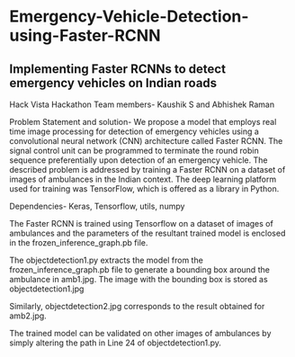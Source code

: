 # Emergency-Vehicle-Detection-using-Faster-RCNN
## Implementing Faster RCNNs to detect emergency vehicles on Indian roads

Hack Vista Hackathon
Team members- Kaushik S and Abhishek Raman

Problem Statement and solution- We propose a model that employs real time image processing for detection of emergency vehicles using a convolutional neural network (CNN) architecture called Faster RCNN. The signal control unit can be programmed to terminate the round robin sequence preferentially upon detection of an emergency vehicle.
The described problem is addressed by training a Faster RCNN on a dataset  of images of ambulances in the Indian context. The deep learning platform used for training was TensorFlow, which is offered as a library in Python. 

Dependencies- Keras, Tensorflow, utils, numpy

The Faster RCNN is trained using Tensorflow on a dataset of  images of ambulances and the parameters of the resultant trained model is enclosed in the frozen_inference_graph.pb file.

The objectdetection1.py extracts the model from the frozen_inference_graph.pb file to generate a bounding box around the ambulance in amb1.jpg. The image with the bounding box is stored as objectdetection1.jpg

Similarly, objectdetection2.jpg corresponds to the result obtained for amb2.jpg. 

The trained model can be validated on other images of ambulances by simply altering the path in Line 24 of objectdetection1.py. 








